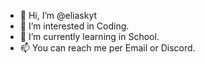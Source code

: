 - 👋 Hi, I’m @eliaskyt
- 👀 I’m interested in Coding.
- 🌱 I’m currently learning in School.
- 📫 You can reach me per Email or Discord.
